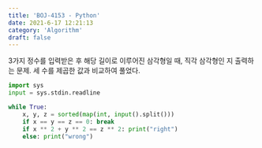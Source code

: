 ```yaml
---
title: 'BOJ-4153 - Python'
date: 2021-6-17 12:21:13
category: 'Algorithm'
draft: false
---
```

3가지 정수를 입력받은 후 해당 길이로 이루어진 삼각형일 때, 직각 삼각형인 지 출력하는 문제. 세 수를 제곱한 값과 비교하여 풀었다.
```python
import sys
input = sys.stdin.readline

while True:
    x, y, z = sorted(map(int, input().split()))
    if x == y == z == 0: break
    if x ** 2 + y ** 2 == z ** 2: print("right")
    else: print("wrong")

```